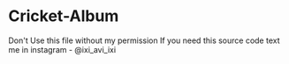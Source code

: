 # Cricket-Album

Don't Use this file without my permission
If you need this source code text me in instagram - @ixi_avi_ixi
